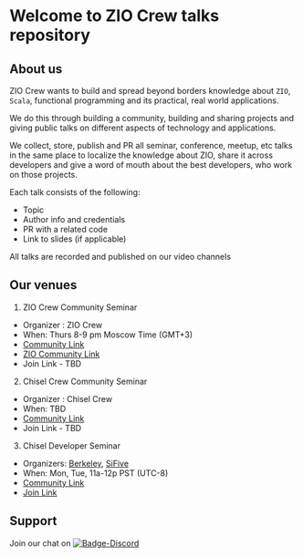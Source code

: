# Welcome to ZIO Crew talks repository

## About us

ZIO Crew wants to build and spread beyond borders knowledge about `ZIO`, `Scala`, functional programming and its practical, real world applications.

We do this through building a community, building and sharing projects and giving public talks on different aspects of technology and applications.

We collect, store, publish and PR all seminar, conference, meetup, etc talks in the same place to localize the knowledge about ZIO, share it across developers and give a word of mouth about the best developers, who work on those projects.

Each talk consists of the following:

* Topic
* Author info and credentials
* PR with a related code
* Link to slides (if applicable)

All talks are recorded and published on our video channels

## Our venues

1. ZIO Crew Community Seminar

* Organizer : ZIO Crew<br>
* When: Thurs 8-9 pm Moscow Time (GMT+3) <br>
* [Community Link](https://discord.com/channels/734424265600008215/734424266199793676)
* [ZIO Community Link](https://discord.com/channels/629491597070827530/630498701860929559)
* Join Link - TBD

2. Chisel Crew Community Seminar 

* Organizer : Chisel Crew <br>
* When: TBD <br>
* [Community Link](https://discord.com/channels/734422936336859287/734423539880558614) 
* Join Link - TBD

3. Chisel Developer Seminar

* Organizers: [Berkeley](https://bar.eecs.berkeley.edu/), [SiFive](https://www.sifive.com/)<br>
* When: Mon, Tue, 11a-12p PST (UTC-8)
* [Community Link](https://www.chisel-lang.org/)
* [Join Link](https://sifive.zoom.us/j/928945582)


## Support 
Join our chat on  [![Badge-Discord]][Link-Discord]

[Badge-Discord]: https://img.shields.io/discord/734424265600008215?logo=discord "chat on discord"
[Link-Discord]: https://discord.gg/R68we8C "Discord"